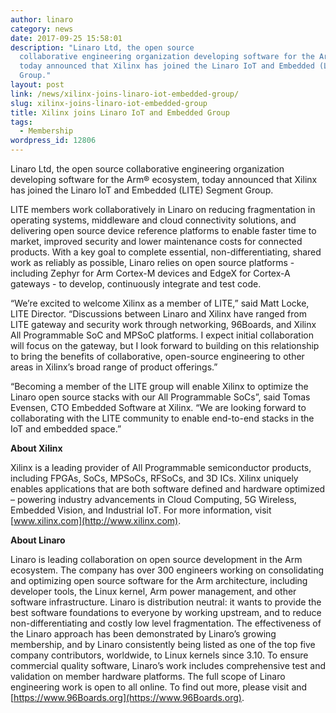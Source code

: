 ```yaml
---
author: linaro
category: news
date: 2017-09-25 15:58:01
description: "Linaro Ltd, the open source
  collaborative engineering organization developing software for the Arm\xC2\xAE ecosystem,
  today announced that Xilinx has joined the Linaro IoT and Embedded (LITE) Segment
  Group."
layout: post
link: /news/xilinx-joins-linaro-iot-embedded-group/
slug: xilinx-joins-linaro-iot-embedded-group
title: Xilinx joins Linaro IoT and Embedded Group
tags:
  - Membership
wordpress_id: 12806
---
```


Linaro Ltd, the open source collaborative engineering organization developing software for the Arm® ecosystem, today announced that Xilinx has joined the Linaro IoT and Embedded (LITE) Segment Group.

LITE members work collaboratively in Linaro on reducing fragmentation in operating systems, middleware and cloud connectivity solutions, and delivering open source device reference platforms to enable faster time to market, improved security and lower maintenance costs for connected products. With a key goal to complete essential, non-differentiating, shared work as reliably as possible, Linaro relies on open source platforms - including Zephyr for Arm Cortex-M devices and EdgeX for Cortex-A gateways - to develop, continuously integrate and test code.

“We’re excited to welcome Xilinx as a member of LITE,” said Matt Locke, LITE Director. “Discussions between Linaro and Xilinx have ranged from LITE gateway and security work through networking, 96Boards, and Xilinx All Programmable SoC and MPSoC platforms. I expect initial collaboration will focus on the gateway, but I look forward to building on this relationship to bring the benefits of collaborative, open-source engineering to other areas in Xilinx’s broad range of product offerings.”

“Becoming a member of the LITE group will enable Xilinx to optimize the Linaro open source stacks with our All Programmable SoCs”, said Tomas Evensen, CTO Embedded Software at Xilinx. “We are looking forward to collaborating with the LITE community to enable end-to-end stacks in the IoT and embedded space.”

**About Xilinx**

Xilinx is a leading provider of All Programmable semiconductor products, including FPGAs, SoCs, MPSoCs, RFSoCs, and 3D ICs. Xilinx uniquely enables applications that are both software defined and hardware optimized – powering industry advancements in Cloud Computing, 5G Wireless, Embedded Vision, and Industrial IoT. For more information, visit [www.xilinx.com](http://www.xilinx.com).

**About Linaro**

Linaro is leading collaboration on open source development in the Arm ecosystem. The company has over 300 engineers working on consolidating and optimizing open source software for the Arm architecture, including developer tools, the Linux kernel, Arm power management, and other software infrastructure. Linaro is distribution neutral: it wants to provide the best software foundations to everyone by working upstream, and to reduce non-differentiating and costly low level fragmentation. The effectiveness of the Linaro approach has been demonstrated by Linaro’s growing membership, and by Linaro consistently being listed as one of the top five company contributors, worldwide, to Linux kernels since 3.10.
To ensure commercial quality software, Linaro’s work includes comprehensive test and validation on member hardware platforms. The full scope of Linaro engineering work is open to all online. To find out more, please visit []() and [https://www.96Boards.org](https://www.96Boards.org).
